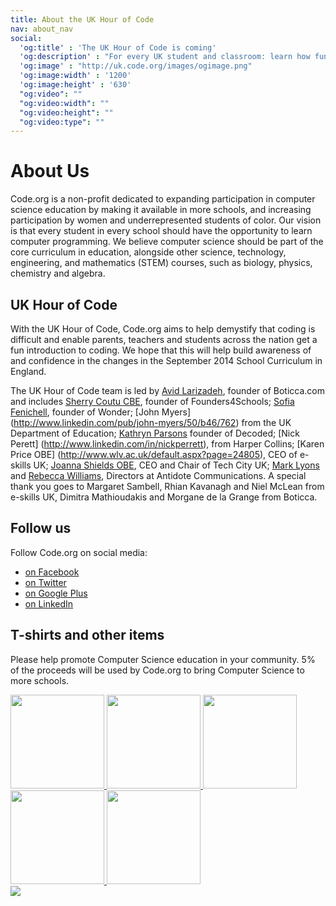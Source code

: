 ```yaml
---
title: About the UK Hour of Code
nav: about_nav
social:
  'og:title' : 'The UK Hour of Code is coming'
  'og:description' : "For every UK student and classroom: learn how fun coding is in just one hour December 8 - 14."
  'og:image' : "http://uk.code.org/images/ogimage.png"
  'og:image:width' : '1200'
  'og:image:height' : '630'
  "og:video": ""
  "og:video:width": ""
  "og:video:height": ""
  "og:video:type": ""
---
```

# About Us

Code.org is a non-profit dedicated to expanding participation in computer science education by making it available in more schools, and increasing participation by women and underrepresented students of color. Our vision is that every student in every school should have the opportunity to learn computer programming. We believe computer science should be part of the core curriculum in education, alongside other science, technology, engineering, and mathematics (STEM) courses, such as biology, physics, chemistry and algebra.

## UK Hour of Code
With the UK Hour of Code, Code.org aims to help demystify that coding is difficult and enable parents, teachers and students across the nation get a fun introduction to coding. We hope that this will help build awareness of and confidence in the changes in the September 2014 School Curriculum in England.

The UK Hour of Code team is led by [Avid Larizadeh](http://www.crunchbase.com/person/avid-larizadeh), founder of Boticca.com and includes [Sherry Coutu CBE](http://www.linkedin.com/in/coutu), founder of Founders4Schools; [Sofia Fenichell](http://www.linkedin.com/pub/sofia-fenichell/17/45a/b42), founder of Wonder; [John Myers] (http://www.linkedin.com/pub/john-myers/50/b46/762) from the UK Department of Education; [Kathryn Parsons](http://www.linkedin.com/in/kathrynparsonsdecoded) founder of Decoded; [Nick Perett] (http://www.linkedin.com/in/nickperrett), from Harper Collins; [Karen Price OBE] (http://www.wlv.ac.uk/default.aspx?page=24805), CEO of e-skills UK;  [Joanna Shields OBE](http://en.wikipedia.org/wiki/Joanna_Shields), CEO and Chair of Tech City UK; [Mark Lyons](http://en.wikipedia.org/wiki/Joanna_Shields) and [Rebecca Williams](http://www.linkedin.com/pub/rebecca-williams/13/a68/451), Directors at Antidote Communications. A special thank you goes to Margaret Sambell, Rhian Kavanagh and Niel McLean from e-skills UK, Dimitra Mathioudakis and Morgane de la Grange from Boticca.



## Follow us
Follow Code.org on social media:

- [on Facebook](http://facebook.com/Code.org)
- [on Twitter](http://twitter.com/codeorg)
- [on Google Plus](https://plus.google.com/113408212816493509628)
- [on LinkedIn](http://www.linkedin.com/company/code-org)

## T-shirts and other items

Please help promote Computer Science education in your community. 5% of the proceeds will be used by Code.org to bring Computer Science to more schools.

<a href="http://www.zazzle.co.uk/codeorg*?tc=codewebsite">
<img src="http://www.code.org/images/swag1.jpg" width=150/>
<img src="http://www.code.org/images/swag4.jpg" width=150/>
<img src="http://www.code.org/images/swag2.jpg" width=150/>
<img src="http://www.code.org/images/swag6.jpg" width=150/>
<img src="http://www.code.org/images/swag3.jpg" width=150/>
</a>

<br />
<a href="http://www.guidestar.org/organizations/46-0858543/code-org.aspx" target="_blank">
    <img src="http://widgets.guidestar.org/gximage2?o=9218725&l=v3" />
</a>